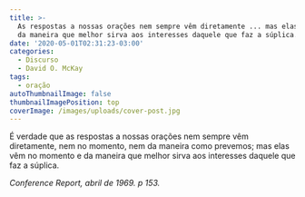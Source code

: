 ```yaml
---
title: >-
  As respostas a nossas orações nem sempre vêm diretamente ... mas elas vêm ...
  da maneira que melhor sirva aos interesses daquele que faz a súplica.
date: '2020-05-01T02:31:23-03:00'
categories:
  - Discurso
  - David O. McKay
tags:
  - oração
autoThumbnailImage: false
thumbnailImagePosition: top
coverImage: /images/uploads/cover-post.jpg
---
```

É verdade que as respostas a nossas orações nem sempre vêm diretamente, nem no momento, nem da maneira como prevemos; mas elas vêm no momento e da maneira que melhor sirva aos interesses daquele que faz a súplica.

_Conference Report, abril de 1969. p 153._
